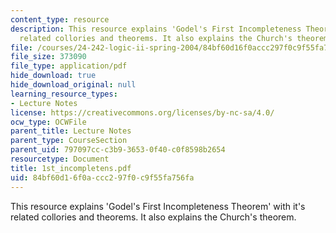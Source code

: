```yaml
---
content_type: resource
description: This resource explains 'Godel's First Incompleteness Theorem' with it's
  related collories and theorems. It also explains the Church's theorem.
file: /courses/24-242-logic-ii-spring-2004/84bf60d16f0accc297f0c9f55fa756fa_1st_incompletens.pdf
file_size: 373090
file_type: application/pdf
hide_download: true
hide_download_original: null
learning_resource_types:
- Lecture Notes
license: https://creativecommons.org/licenses/by-nc-sa/4.0/
ocw_type: OCWFile
parent_title: Lecture Notes
parent_type: CourseSection
parent_uid: 797097cc-c3b9-3653-0f40-c0f8598b2654
resourcetype: Document
title: 1st_incompletens.pdf
uid: 84bf60d1-6f0a-ccc2-97f0-c9f55fa756fa
---
```

This resource explains 'Godel's First Incompleteness Theorem' with it's related collories and theorems. It also explains the Church's theorem.